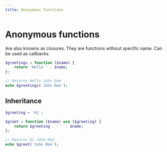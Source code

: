 ```yaml
---
title: Anonymous functions
---
```


# Anonymous functions

Are also knowns as closures. They are functions without specific name. Can be used as callbacks.

```php
$greetings = function ($name) {
    return 'Hello ' . $name;
};

// Returns Hello John Doe
echo $greetings('John Doe');
```

## Inheritance

```php
$greeting = 'Hi';

$greet = function ($name) use ($greeting) {
    return $greeting . ' ' . $name;
};

// Returns Hi John Doe
echo $greet('John Doe');
```
